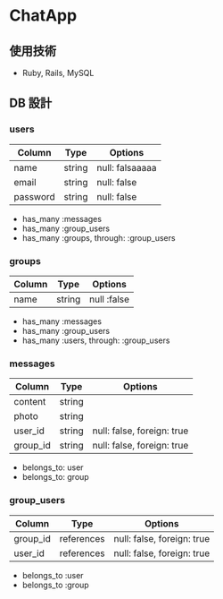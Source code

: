 # ChatApp

## 使用技術

- Ruby, Rails, MySQL

## DB 設計

### users

| Column   | Type   | Options         |
| -------- | ------ | --------------- |
| name     | string | null: falsaaaaa |
| email    | string | null: false     |
| password | string | null: false     |

- has_many :messages
- has_many :group_users
- has_many :groups, through: :group_users

### groups

| Column | Type   | Options     |
| ------ | ------ | ----------- |
| name   | string | null :false |

- has_many :messages
- has_many :group_users
- has_many :users, through: :group_users

### messages

| Column   | Type   | Options                    |
| -------- | ------ | -------------------------- |
| content  | string |                            |
| photo    | string |                            |
| user_id  | string | null: false, foreign: true |
| group_id | string | null: false, foreign: true |

- belongs_to: user
- belongs_to: group

### group_users

| Column   | Type       | Options                    |
| -------- | ---------- | -------------------------- |
| group_id | references | null: false, foreign: true |
| user_id  | references | null: false, foreign: true |

- belongs_to :user
- belongs_to :group
